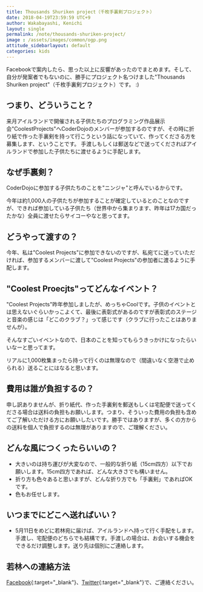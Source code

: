```yaml
---
title: Thousands Shuriken project（千枚手裏剣プロジェクト）
date: 2018-04-19T23:59:59 UTC+9
author: Wakabayashi, Kenichi
layout: single
permalink: /note/thousands-shuriken-project/
image : /assets/images/common/ogp.png
attitude_sidebarlayout: default
categories: kids
---
```

Facebookで案内したら、思った以上に反響があったのでまとめます。そして、自分が発案者でもないのに、勝手にプロジェクト名つけました"Thousands Shuriken project"（千枚手裏剣プロジェクト）です。 :)

## つまり、どういうこと？
来月アイルランドで開催される子供たちのプログラミング作品展示会"CoolestProjects"へCoderDojoのメンバーが参加するのですが、その時に折り紙で作った手裏剣を持って行こうという話になっていて、作ってくださる方を募集します、ということです。
手渡しもしくは郵送などで送ってくださればアイルランドで参加した子供たちに渡せるように手配します。

## なぜ手裏剣？
CoderDojoに参加する子供たちのことを"ニンジャ"と呼んでいるからです。

今年は約1,000人の子供たちが参加することが確定しているとのことなのですが、できれば参加している子供たち（世界中から集まります、昨年は17カ国だったかな）全員に渡せたらサイコーやなと思ってます。

## どうやって渡すの？
今年、私は"Coolest Projects"に参加できないのですが、私宛てに送っていただければ、参加するメンバーに渡して"Coolest Projects"の参加者に渡るように手配します。

## "Coolest Proecjts"ってどんなイベント？
"Coolest Projects"昨年参加しましたが、めっちゃCoolです。子供のイベントとは思えないぐらいかっこよくて、最後に表彰式があるのですが表彰式のステージと音楽の感じは「どこのクラブ？」って感じです（クラブに行ったことはありませんが）。

そんなすごいイベントなので、日本のことを知ってもらうきっかけになったらいいなーと思ってます。

リアルに1,000枚集まったら持って行くのは無理なので（間違いなく空港で止められる）送ることにはなると思います。

## 費用は誰が負担するの？
申し訳ありませんが、折り紙代、作った手裏剣を郵送もしくは宅配便で送ってくださる場合は送料の負担もお願いします。つまり、そういった費用の負担も含めてご了解いただける方にお願いしたいです。勝手ではありますが、多くの方からの送料を個人で負担するのは無理がありますので、ご理解ください。

## どんな風につくったらいいの？
- 大きいのは持ち運びが大変なので、一般的な折り紙（15cm四方）以下でお願いします。15cm四方であれば、どんな大きさでも構いません。
- 折り方も色々あると思いますが、どんな折り方でも「手裏剣」であればOKです。
- 色もお任せします。

## いつまでにどこへ送ればいい？
- 5月11日をめどに若林宛に届けば、アイルランドへ持って行く手配をします。手渡し、宅配便のどちらでも結構です。手渡しの場合は、お会いする機会をできるだけ調整します。送り先は個別にご連絡します。

## 若林への連絡方法
[Facebook](https://www.facebook.com/kwaka1208){:target="_blank"}、[Twitter](https://twitter.com/kwaka1208){:target="_blank"}で、ご連絡ください。
